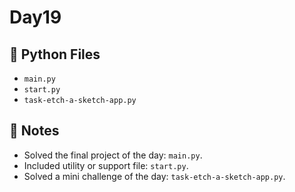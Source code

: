 # Day19

## 📄 Python Files
- `main.py`
- `start.py`
- `task-etch-a-sketch-app.py`

## 📝 Notes
- Solved the final project of the day: `main.py`.
- Included utility or support file: `start.py`.
- Solved a mini challenge of the day: `task-etch-a-sketch-app.py`.